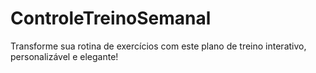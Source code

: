 # ControleTreinoSemanal
Transforme sua rotina de exercícios com este plano de treino interativo, personalizável e elegante!
